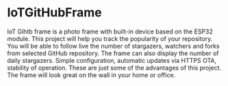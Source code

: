 # IoTGitHubFrame
IoT Gihtb frame is a photo frame with built-in device based on the ESP32 module. This project will help you track the popularity of your repository. You will be able to follow live the number of stargazers, watchers and forks from selected GitHub repository. The frame can also display the number of daily stargazers. Simple configuration, automatic updates via HTTPS OTA, stability of operation. These are just some of the advantages of this project. The frame will look great on the wall in your home or office. 
